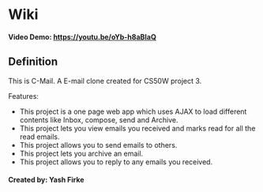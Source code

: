 # __Wiki__
#### Video Demo: <https://youtu.be/oYb-h8aBIaQ>

## __Definition__
This is C-Mail. A E-mail clone created for CS50W project 3.

Features:
- This project is a one page web app which uses AJAX to load different contents like Inbox, compose, send and Archive.
- This project lets you view emails you received and marks read for all the read emails.
- This project allows you to send emails to others.
- This project lets you archive an email. 
- This project allows you to reply to any emails you received.

#### __Created by: Yash Firke__
